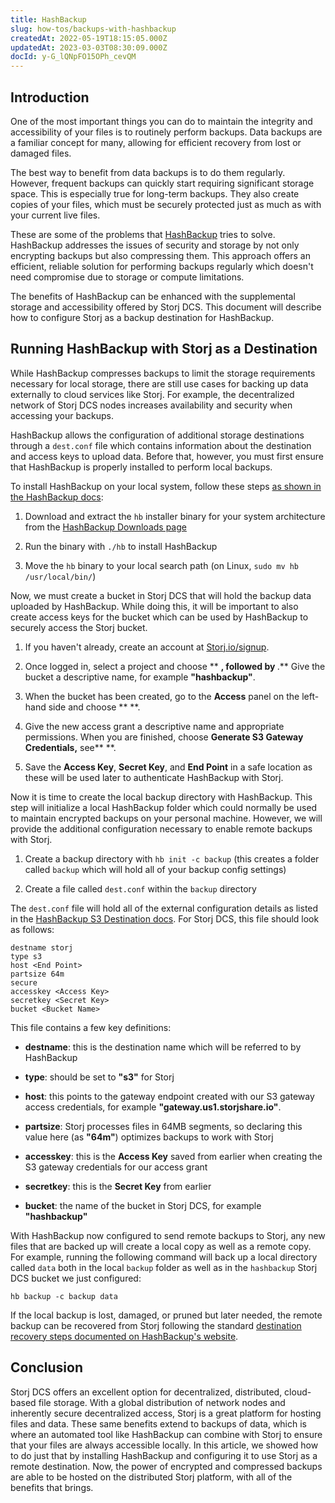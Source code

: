 ```yaml
---
title: HashBackup
slug: how-tos/backups-with-hashbackup
createdAt: 2022-05-19T18:15:05.000Z
updatedAt: 2023-03-03T08:30:09.000Z
docId: y-G_lQNpFO15OPh_cevQM
---
```


## Introduction

One of the most important things you can do to maintain the integrity and accessibility of your files is to routinely perform backups. Data backups are a familiar concept for many, allowing for efficient recovery from lost or damaged files.

The best way to benefit from data backups is to do them regularly. However, frequent backups can quickly start requiring significant storage space. This is especially true for long-term backups. They also create copies of your files, which must be securely protected just as much as with your current live files.

These are some of the problems that [HashBackup](https://www.hashbackup.com/hashbackup/overview.html) tries to solve. HashBackup addresses the issues of security and storage by not only encrypting backups but also compressing them. This approach offers an efficient, reliable solution for performing backups regularly which doesn't need compromise due to storage or compute limitations.

The benefits of HashBackup can be enhanced with the supplemental storage and accessibility offered by Storj DCS. This document will describe how to configure Storj as a backup destination for HashBackup.

## Running HashBackup with Storj as a Destination

While HashBackup compresses backups to limit the storage requirements necessary for local storage, there are still use cases for backing up data externally to cloud services like Storj. For example, the decentralized network of Storj DCS nodes increases availability and security when accessing your backups.

HashBackup allows the configuration of additional storage destinations through a `dest.conf` file which contains information about the destination and access keys to upload data. Before that, however, you must first ensure that HashBackup is properly installed to perform local backups.

To install HashBackup on your local system, follow these steps [as shown in the HashBackup docs](https://www.hashbackup.com/hashbackup/quickstart.html):

1.  Download and extract the `hb` installer binary for your system architecture from the [HashBackup Downloads page](https://www.hashbackup.com/hashbackup/download.html)

2.  Run the binary with `./hb` to install HashBackup

3.  Move the `hb` binary to your local search path (on Linux, `sudo mv hb /usr/local/bin/`)

Now, we must create a bucket in Storj DCS that will hold the backup data uploaded by HashBackup. While doing this, it will be important to also create access keys for the bucket which can be used by HashBackup to securely access the Storj bucket.

1.  If you haven't already, create an account at [Storj.io/signup](https://storj.io/signup).

2.  Once logged in, select a project and choose [](docId\:pxdnqsVDjCLZgeEXt2S6x)** **, followed by [](docId\:OJPnxiexQIXHmzGBkvzHc)**.** Give the bucket a descriptive name, for example **"hashbackup"**.

3.  When the bucket has been created, go to the **Access** panel on the left-hand side and choose ** **[](docId\:b4-QgUOxVHDHSIWpAf3hG).

4.  Give the new access grant a descriptive name and appropriate permissions. When you are finished, choose **Generate S3 Gateway Credentials,** see** **[](docId\:AsyYcUJFbO1JI8-Tu8tW3).&#x20;

5.  Save the **Access Key**, **Secret Key**, and **End Point** in a safe location as these will be used later to authenticate HashBackup with Storj.

Now it is time to create the local backup directory with HashBackup. This step will initialize a local HashBackup folder which could normally be used to maintain encrypted backups on your personal machine. However, we will provide the additional configuration necessary to enable remote backups with Storj.

1.  Create a backup directory with `hb init -c backup` (this creates a folder called `backup` which will hold all of your backup config settings)

2.  Create a file called `dest.conf` within the `backup` directory

The `dest.conf` file will hold all of the external configuration details as listed in the [HashBackup S3 Destination docs](https://www.hashbackup.com/hashbackup/destinations/s3.html). For Storj DCS, this file should look as follows:

```Text
destname storj
type s3
host <End Point>
partsize 64m
secure
accesskey <Access Key>
secretkey <Secret Key>
bucket <Bucket Name>
```

This file contains a few key definitions:

*   **destname**: this is the destination name which will be referred to by HashBackup

*   **type**: should be set to **"s3"** for Storj

*   **host**: this points to the gateway endpoint created with our S3 gateway access credentials, for example **"gateway.us1.storjshare.io"**.

*   **partsize**: Storj processes files in 64MB segments, so declaring this value here (as **"64m"**) optimizes backups to work with Storj

*   **accesskey**: this is the **Access Key** saved from earlier when creating the S3 gateway credentials for our access grant

*   **secretkey**: this is the **Secret Key** from earlier

*   **bucket**: the name of the bucket in Storj DCS, for example **"hashbackup"**

With HashBackup now configured to send remote backups to Storj, any new files that are backed up will create a local copy as well as a remote copy. For example, running the following command will back up a local directory called `data` both in the local `backup` folder as well as in the `hashbackup` Storj DCS bucket we just configured:

```Text
hb backup -c backup data
```

If the local backup is lost, damaged, or pruned but later needed, the remote backup can be recovered from Storj following the standard [destination recovery steps documented on HashBackup's website](https://www.hashbackup.com/hashbackup/quickstart.html#_recover).

## Conclusion

Storj DCS offers an excellent option for decentralized, distributed, cloud-based file storage. With a global distribution of network nodes and inherently secure decentralized access, Storj is a great platform for hosting files and data. These same benefits extend to backups of data, which is where an automated tool like HashBackup can combine with Storj to ensure that your files are always accessible locally. In this article, we showed how to do just that by installing HashBackup and configuring it to use Storj as a remote destination. Now, the power of encrypted and compressed backups are able to be hosted on the distributed Storj platform, with all of the benefits that brings.
